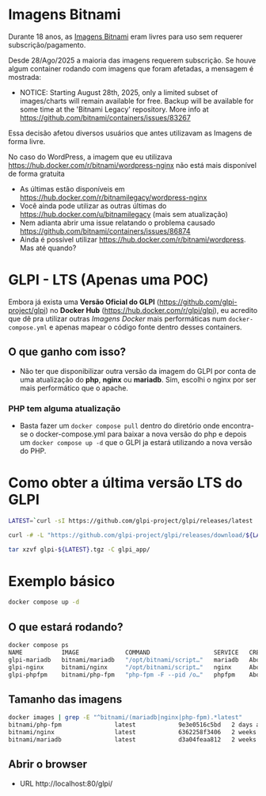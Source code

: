 # Imagens Bitnami

Durante 18 anos, as [Imagens Bitnami](https://github.com/bitnami/containers) eram livres para uso sem requerer subscrição/pagamento.

Desde 28/Ago/2025 a maioria das imagens requerem subscrição. Se houve algum container rodando com imagens que foram afetadas, a mensagem é mostrada:
* NOTICE: Starting August 28th, 2025, only a limited subset of images/charts will remain available for free. Backup will be available for some time at the 'Bitnami Legacy' repository. More info at https://github.com/bitnami/containers/issues/83267

Essa decisão afetou diversos usuários que antes utilizavam as Imagens de forma livre.

No caso do WordPress, a imagem que eu utilizava https://hub.docker.com/r/bitnami/wordpress-nginx não está mais disponível de forma gratuita
* As últimas estão disponíveis em https://hub.docker.com/r/bitnamilegacy/wordpress-nginx
* Você ainda pode utilizar as outras últimas do https://hub.docker.com/u/bitnamilegacy (mais sem atualização)
* Nem adianta abrir uma issue relatando o problema causado https://github.com/bitnami/containers/issues/86874
* Ainda é possível utilizar https://hub.docker.com/r/bitnami/wordpress. Mas até quando?

# GLPI - LTS (Apenas uma POC)

Embora já exista uma **Versão Oficial do GLPI** (https://github.com/glpi-project/glpi) no **Docker Hub** (https://hub.docker.com/r/glpi/glpi), eu acredito que dê pra utilizar outras *Imagens Docker* mais performáticas num `docker-compose.yml` e apenas mapear o código fonte dentro desses containers.

## O que ganho com isso?
- Não ter que disponibilizar outra versão da imagem do GLPI por conta de uma atualização do **php**, **nginx** ou **mariadb**. Sim, escolhi o nginx por ser mais performático que o apache.

### PHP tem alguma atualização
- Basta fazer um `docker compose pull` dentro do diretório onde encontra-se o docker-compose.yml para baixar a nova versão do php e depois um `docker compose up -d` que o GLPI ja estará utilizando a nova versão do PHP.

# Como obter a última versão LTS do GLPI

```bash
LATEST=`curl -sI https://github.com/glpi-project/glpi/releases/latest | awk -F'/' '/^location/ {sub("\r","",$NF); print $NF }'`

curl -# -L "https://github.com/glpi-project/glpi/releases/download/${LATEST}/glpi-${LATEST}.tgz" -o glpi-${LATEST}.tgz

tar xzvf glpi-${LATEST}.tgz -C glpi_app/
```

# Exemplo básico
```bash
docker compose up -d
```
## O que estará rodando?
```bash
docker compose ps
NAME           IMAGE             COMMAND                  SERVICE   CREATED              STATUS              PORTS
glpi-mariadb   bitnami/mariadb   "/opt/bitnami/script…"   mariadb   About a minute ago   Up About a minute   3306/tcp
glpi-nginx     bitnami/nginx     "/opt/bitnami/script…"   nginx     About a minute ago   Up About a minute   8443/tcp, 0.0.0.0:80->8080/tcp, [::]:80->8080/tcp
glpi-phpfpm    bitnami/php-fpm   "php-fpm -F --pid /o…"   phpfpm    About a minute ago   Up About a minute   9000/tcp
```
## Tamanho das imagens
```bash
docker images | grep -E "^bitnami/(mariadb|nginx|php-fpm).*latest"
bitnami/php-fpm               latest            9e3e0516c5bd   2 days ago      360MB
bitnami/nginx                 latest            6362258f3406   2 weeks ago     185MB
bitnami/mariadb               latest            d3a04feaa812   2 weeks ago     434MB
```

## Abrir o browser

- URL http://localhost:80/glpi/

